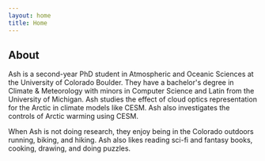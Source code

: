 ```yaml
---
layout: home
title: Home
---
```

## About

Ash is a second-year PhD student in Atmospheric and Oceanic Sciences at the University of Colorado Boulder. They have a bachelor's degree in Climate & Meteorology with minors in Computer Science and Latin from the University of Michigan. Ash studies the effect of cloud optics representation for the Arctic in climate models like CESM. Ash also investigates the controls of Arctic warming using CESM.

When Ash is not doing research, they enjoy being in the Colorado outdoors running, biking, and hiking. Ash also likes reading sci-fi and fantasy books, cooking, drawing, and doing puzzles.




